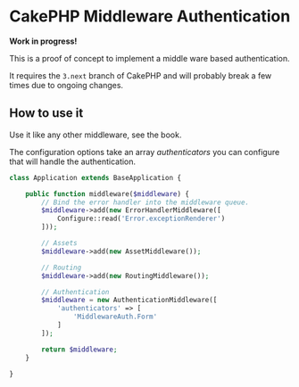 # CakePHP Middleware Authentication

**Work in progress!**

This is a proof of concept to implement a middle ware based authentication.

It requires the `3.next` branch of CakePHP and will probably break a few times due to ongoing changes.

## How to use it

Use it like any other middleware, see the book.

The configuration options take an array *authenticators* you can configure that will handle the authentication.

```php
class Application extends BaseApplication {

	public function middleware($middleware) {
		// Bind the error handler into the middleware queue.
		$middleware->add(new ErrorHandlerMiddleware([
			Configure::read('Error.exceptionRenderer')
		]));

		// Assets
		$middleware->add(new AssetMiddleware());

		// Routing
		$middleware->add(new RoutingMiddleware());

        // Authentication
        $middleware = new AuthenticationMiddleware([
            'authenticators' => [
                'MiddlewareAuth.Form'
            ]
        ]);

		return $middleware;
	}

}
```
